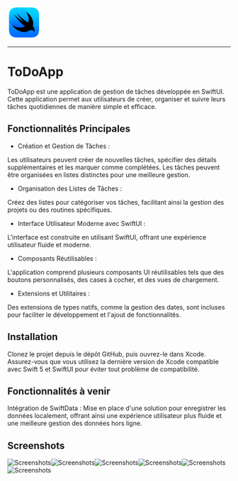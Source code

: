 <a href="https://developer.apple.com/xcode/swiftui/"> 
  <img src="https://raw.githubusercontent.com/CardinalJV/CardinalJV/main/assets/logo-swift/swiftui-96x96_2x.png" alt="SwiftUI" title="SwiftUI" width="75" height="75"/></a>

----

# ToDoApp

ToDoApp est une application de gestion de tâches développée en SwiftUI. Cette application permet aux utilisateurs de créer, organiser et suivre leurs tâches quotidiennes de manière simple et efficace.

## Fonctionnalités Principales

- Création et Gestion de Tâches :

Les utilisateurs peuvent créer de nouvelles tâches, spécifier des détails supplémentaires et les marquer comme complétées.
Les tâches peuvent être organisées en listes distinctes pour une meilleure gestion.

- Organisation des Listes de Tâches :

Créez des listes pour catégoriser vos tâches, facilitant ainsi la gestion des projets ou des routines spécifiques.

- Interface Utilisateur Moderne avec SwiftUI :

L'interface est construite en utilisant SwiftUI, offrant une expérience utilisateur fluide et moderne.

- Composants Réutilisables :

L'application comprend plusieurs composants UI réutilisables tels que des boutons personnalisés, des cases à cocher, et des vues de chargement.

- Extensions et Utilitaires :

Des extensions de types natifs, comme la gestion des dates, sont incluses pour faciliter le développement et l'ajout de fonctionnalités.

## Installation

Clonez le projet depuis le dépôt GitHub, puis ouvrez-le dans Xcode. Assurez-vous que vous utilisez la dernière version de Xcode compatible avec Swift 5 et SwiftUI pour éviter tout problème de compatibilité.

## Fonctionnalités à venir

Intégration de SwiftData : 
Mise en place d'une solution pour enregistrer les données localement, offrant ainsi une expérience utilisateur plus fluide et une meilleure gestion des données hors ligne.

## Screenshots 

<img src="https://raw.githubusercontent.com/CardinalJV/ToDoApp/main/Screenshots/2024-09-04-10.14.35.png" alt="Screenshots" title="Screenshots" width="275"/><img src="https://raw.githubusercontent.com/CardinalJV/ToDoApp/main/Screenshots/2024-09-04-10.19.32.png" alt="Screenshots" title="Screenshots" width="275"/><img src="https://raw.githubusercontent.com/CardinalJV/ToDoApp/main/Screenshots/2024-09-04-10.15.00.png" alt="Screenshots" title="Screenshots" width="275"/><img src="https://raw.githubusercontent.com/CardinalJV/ToDoApp/main/Screenshots/2024-09-04-10.15.11.png" alt="Screenshots" title="Screenshots" width="275"/><img src="https://raw.githubusercontent.com/CardinalJV/ToDoApp/main/Screenshots/2024-09-04-10.15.17.png" alt="Screenshots" title="Screenshots" width="275"/><img src="https://raw.githubusercontent.com/CardinalJV/ToDoApp/main/Screenshots/2024-09-04-10.16.45.png" alt="Screenshots" title="Screenshots" width="275"/>

